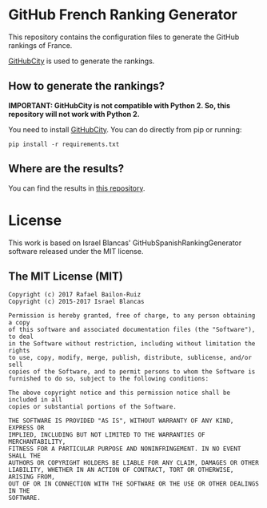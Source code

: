 # GitHub French Ranking Generator

This repository contains the configuration files to generate the GitHub rankings of France.

[GitHubCity](https://github.com/iblancasa/GitHubCity) is used to generate the rankings.

## How to generate the rankings?

**IMPORTANT: GitHubCity is not compatible with Python 2. So, this repository will not work with Python 2.**

You need to install [GitHubCity](https://github.com/iblancasa/GitHubCity). You can do directly from pip or running:

```shell
pip install -r requirements.txt
```

## Where are the results?

You can find the results in [this repository](https://github.com/rafael1193/GitHubRankingsFrance).

# License

This work is based on Israel Blancas' GitHubSpanishRankingGenerator software released under the MIT license.

## The MIT License (MIT)

```
Copyright (c) 2017 Rafael Bailon-Ruiz
Copyright (c) 2015-2017 Israel Blancas

Permission is hereby granted, free of charge, to any person obtaining a copy
of this software and associated documentation files (the "Software"), to deal
in the Software without restriction, including without limitation the rights
to use, copy, modify, merge, publish, distribute, sublicense, and/or sell
copies of the Software, and to permit persons to whom the Software is
furnished to do so, subject to the following conditions:

The above copyright notice and this permission notice shall be included in all
copies or substantial portions of the Software.

THE SOFTWARE IS PROVIDED "AS IS", WITHOUT WARRANTY OF ANY KIND, EXPRESS OR
IMPLIED, INCLUDING BUT NOT LIMITED TO THE WARRANTIES OF MERCHANTABILITY,
FITNESS FOR A PARTICULAR PURPOSE AND NONINFRINGEMENT. IN NO EVENT SHALL THE
AUTHORS OR COPYRIGHT HOLDERS BE LIABLE FOR ANY CLAIM, DAMAGES OR OTHER
LIABILITY, WHETHER IN AN ACTION OF CONTRACT, TORT OR OTHERWISE, ARISING FROM,
OUT OF OR IN CONNECTION WITH THE SOFTWARE OR THE USE OR OTHER DEALINGS IN THE
SOFTWARE.
```
